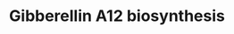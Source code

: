 ---
annotations:
- id: PW:0000002
  parent: classic metabolic pathway
  type: Pathway Ontology
  value: classic metabolic pathway
authors:
- LarsEijssen
- MaintBot
- AlexanderPico
- DeSl
- Egonw
description: Pathway that describes the biosynthesis of gibberellin A12 (GA12).
last-edited: 2019-09-17
organisms:
- Solanum lycopersicum
redirect_from:
- /index.php/Pathway:WP2628
- /instance/WP2628
revision: null
schema-jsonld:
- '@context': https://schema.org/
  '@id': https://wikipathways.github.io/pathways/WP2628.html
  '@type': Dataset
  creator:
    '@type': Organization
    name: WikiPathways
  description: Pathway that describes the biosynthesis of gibberellin A12 (GA12).
  keywords:
  - 1.14.13.78
  - 1.14.13.79
  - 4.2.3.19
  - 5.5.1.13
  - GA12
  - GA12-aldehyde
  - Metaboliteent-copalyl diphosphate
  - all-trans-geranyl-geranyl diphosphate
  - ent-7-α-hydroxykaurenoate
  - ent-kaur-16-en-19-al
  - ent-kaur-16-en-19-ol
  - ent-kaur-16-ene
  - ent-kaurenoate
  license: CC0
  name: Gibberellin A12 biosynthesis
seo: CreativeWork
title: Gibberellin A12 biosynthesis
wpid: WP2628
---